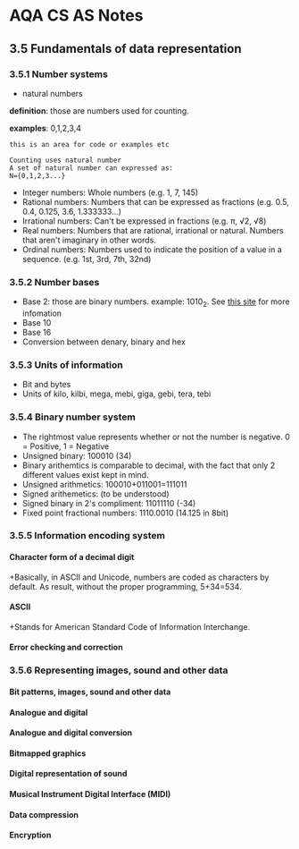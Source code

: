 # AQA CS AS Notes

## 3.5 Fundamentals of data representation

### 3.5.1 Number systems
+ natural numbers

**definition**: those are numbers used for counting.

**examples**: 0,1,2,3,4
``` 
this is an area for code or examples etc

Counting uses natural number
A set of natural number can expressed as:
N={0,1,2,3...}

```

+ Integer numbers: Whole numbers (e.g. 1, 7, 145)
+ Rational numbers: Numbers that can be expressed as fractions (e.g. 0.5, 0.4, 0.125, 3.6, 1.333333...)
+ Irrational numbers: Can't be expressed in fractions (e.g. π, √2, √8)
+ Real numbers: Numbers that are rational, irrational or natural. Numbers that aren't imaginary in other words.
+ Ordinal numbers: Numbers used to indicate the position of a value in a sequence. (e.g. 1st, 3rd, 7th, 32nd)

### 3.5.2 Number bases
+ Base 2: those are binary numbers. example: 1010<sub>2</sub>. See [this site](https://bournetocode.com/projects/AQA_AS_Theory/pages/3-5.html) for more infomation
+ Base 10
+ Base 16
+ Conversion between denary, binary and hex

### 3.5.3 Units of information
+ Bit and bytes
+ Units of kilo, kilbi, mega, mebi, giga, gebi, tera, tebi

### 3.5.4 Binary number system

+ The rightmost value represents whether or not the number is negative. 0 = Positive, 1 = Negative
+ Unsigned binary: 100010 (34)
+ Binary arithemtics is comparable to decimal, with the fact that only 2 different values exist kept in mind.
+ Unsigned arithmetics: 100010+011001=111011
+ Signed arithemetics: (to be understood)
+ Signed binary in 2's compliment: 11011110 (-34)
+ Fixed point fractional numbers: 1110.0010 (14.125 in 8bit)

### 3.5.5 Information encoding system

#### Character form of a decimal digit
+Basically, in ASCII and Unicode, numbers are coded as characters by default. As result, without the proper programming, 5+34=534.
#### ASCII
+Stands for American Standard Code of Information Interchange.
#### Error checking and correction

### 3.5.6 Representing images, sound and other data

#### Bit patterns, images,  sound  and other  data
#### Analogue and digital
#### Analogue and digital conversion
#### Bitmapped graphics
#### Digital representation of sound
#### Musical Instrument Digital Interface (MIDI)
#### Data compression
#### Encryption
